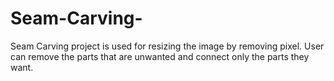 # Seam-Carving-
Seam Carving project is used for resizing the image by removing pixel. User can remove the parts that are unwanted and connect only the parts they want. 
